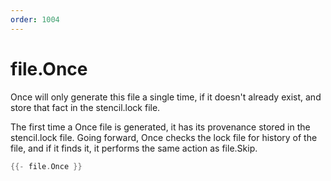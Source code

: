 ```yaml
---
order: 1004
---
```

<!-- Generated by tools/docgen. DO NOT EDIT. -->

# file.Once

Once will only generate this file a single time, if it doesn't already
exist, and store that fact in the stencil.lock file.

The first time a Once file is generated, it has its provenance stored in
the stencil.lock file. Going forward, Once checks the lock file for
history of the file, and if it finds it, it performs the same action as
file.Skip.

```go
{{- file.Once }}
```


